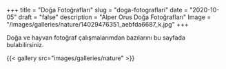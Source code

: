 +++
title = "Doğa Fotoğrafları"
slug = "doga-fotograflari"
date = "2020-10-05"
draft = "false"
description = "Alper Orus Doğa Fotoğrafları"
Image = "/images/galleries/nature/14029476351_aebfda6687_k.jpg"
+++

Doğa ve hayvan fotoğraf çalışmalarımdan bazılarını bu sayfada bulabilirsiniz.

{{< gallery src="images/galleries/nature" >}}
